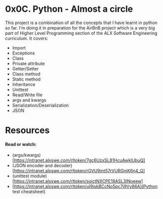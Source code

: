 # 0x0C. Python - Almost a circle

This project is a combination of all the concepts that I have learnt in python so far. I'm doing it in preparation for the AirBnB project which is a very big part of Higher Level Programming section of the ALX Software Engineering curriculum. It covers:
- Import
- Exceptions
- Class
- Private attribute
- Getter/Setter
- Class method
- Static method
- Inheritance
- Unittest
- Read/Write file
- args and kwargs
- Serialization/Deserialization
- JSON

# Resources 
#### Read or watch:
* (args/kwargs)[https://intranet.alxswe.com/rltoken/7gc6UzxSL81HcuAwklUbuQ]
* (JSON encoder and decoder)[https://intranet.alxswe.com/rltoken/rGVU9mt57rVURGnjK6n4_Q]
* (unittest module)[https://intranet.alxswe.com/rltoken/soictNXCPE18ASL3INoeew]
* [https://intranet.alxswe.com/rltoken/uI9iskBCcNo5pc7j9Vy86A](Python test cheatsheet)
